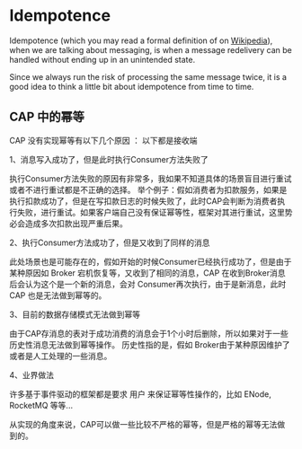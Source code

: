 # Idempotence

Idempotence (which you may read a formal definition of on [Wikipedia](https://en.wikipedia.org/wiki/Idempotence)), when we are talking about messaging, is when a message redelivery can be handled without ending up in an unintended state.

Since we always run the risk of processing the same message twice, it is a good idea to think a little bit about idempotence from time to time.

## CAP 中的幂等

CAP 没有实现幂等有以下几个原因 ： 以下都是接收端

1、消息写入成功了，但是此时执行Consumer方法失败了

执行Consumer方法失败的原因有非常多，我如果不知道具体的场景盲目进行重试或者不进行重试都是不正确的选择。
举个例子：假如消费者为扣款服务，如果是执行扣款成功了，但是在写扣款日志的时候失败了，此时CAP会判断为消费者执行失败，进行重试。如果客户端自己没有保证幂等性，框架对其进行重试，这里势必会造成多次扣款出现严重后果。

2、执行Consumer方法成功了，但是又收到了同样的消息

此处场景也是可能存在的，假如开始的时候Consumer已经执行成功了，但是由于某种原因如 Broker 宕机恢复等，又收到了相同的消息，CAP 在收到Broker消息后会认为这个是一个新的消息，会对 Consumer再次执行，由于是新消息，此时 CAP 也是无法做到幂等的。

3、目前的数据存储模式无法做到幂等

由于CAP存消息的表对于成功消费的消息会于1个小时后删除，所以如果对于一些历史性消息无法做到幂等操作。 历史性指的是，假如 Broker由于某种原因维护了或者是人工处理的一些消息。

4、业界做法

许多基于事件驱动的框架都是要求 用户 来保证幂等性操作的，比如 ENode, RocketMQ 等等...

从实现的角度来说，CAP可以做一些比较不严格的幂等，但是严格的幂等无法做到的。